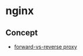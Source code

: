 # nginx

## Concept
* [forward-vs-reverse proxy](https://stackoverflow.com/questions/224664/difference-between-proxy-server-and-reverse-proxy-server)
